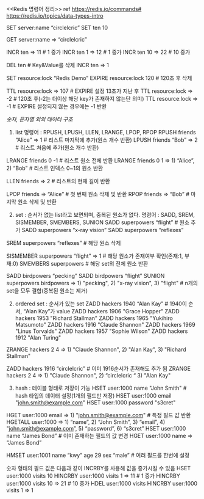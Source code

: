 <<Redis 명령어 정리>> 
ref
  https://redis.io/commands#
  https://redis.io/topics/data-types-intro


SET server:name “circlelcric”
SET ten 10

GET server:name => “circlelcric”


INCR ten => 11		# 1 증가
INCR ten 1 => 12		# 1 증가
INCR ten 10 => 22		# 10 증가

DEL ten		# Key&Value를 삭제
INCR ten => 1


SET resource:lock “Redis Demo”
EXPIRE resource:lock 120		# 120초 후 삭제

TTL resource:lock => 107		# EXPIRE 설정 13초가 지난 후
TTL resource:lock => -2		# 120초 후(-2는 더이상 해당 key가 존재하지 않는단 의미)
TTL resource:lock => -1		# EXPIRE 설정되지 않는 경우에는 -1 반환



*숫자, 문자열 외의 데이터 구조*
1. list
  명령어 : RPUSH, LPUSH, LLEN, LRANGE, LPOP, RPOP
  RPUSH friends “Alice” => 1		# 리스트 마지막에 추가(원소 개수 반환)
  LPUSH friends “Bob” => 2		# 리스트 처음에 추가(원소 개수 반환)

  LRANGE friends 0 -1		# 리스트 원소 전체 반환
  LRANGE friends 0 1  => 1) “Alice”, 2) “Bob”		# 리스트 인덱스 0~1의 원소 반환

  LLEN friends => 2			# 리스트의 현재 길이 반환

  LPOP friends => “Alice”		# 첫 번째 원소 삭제 및 반환
  RPOP friends => “Bob”		# 마지막 원소 삭제 및 반환



2. set : 순서가 없는 list라고 보면되며, 중복된 원소가 없다.
  명령어 : SADD, SREM, SISMEMBER, SMEMBERS, SUNION
  SADD superpowers “flight”		# 원소 추가
  SADD superpowers “x-ray vision”
  SADD superpowers “reflexes”

  SREM superpowers “reflexes”		# 해당 원소 삭제

  SISMEMBER superpowers “flight” => 1	# 해당 원소가 존재여부 확인(존재:1, 부재:0)
  SMEMBERS superpowers 			# 해당 set의 전체 원소 반환

  SADD birdpowers “pecking”
  SADD birdpowers “flight”
  SUNION superpowers birdpowers => 1) "pecking", 2) "x-ray vision", 3) "flight"	# n개의 set을 모두 결합(중복된 원소는 제거)


2. ordered set : 순서가 있는 set
  ZADD hackers 1940 “Alan Kay”		# 1940이 순서, “Alan Kay”가 value
  ZADD hackers 1906 "Grace Hopper"
  ZADD hackers 1953 "Richard Stallman"
  ZADD hackers 1965 "Yukihiro Matsumoto"
  ZADD hackers 1916 "Claude Shannon"
  ZADD hackers 1969 "Linus Torvalds"
  ZADD hackers 1957 "Sophie Wilson"
  ZADD hackers 1912 "Alan Turing"

  ZRANGE hackers 2 4 => 1) "Claude Shannon", 2) "Alan Kay", 3) "Richard Stallman"

  ZADD hackers 1916 “circlelcric” 		# 이미 1916순서가 존재해도 추가 됨
  ZRANGE hackers 2 4 => 1) "Claude Shannon", 2) “circlelcric “ 3) "Alan Kay"


3. hash : 테이블 형태로 저장이 가능
  HSET user:1000 name "John Smith"				# hash 타입의 데이터 설정(1개의 필드만 저장)
  HSET user:1000 email "john.smith@example.com"
  HSET user:1000 password "s3cret"

  HGET user:1000 email => 1) "john.smith@example.com"	# 특정 필드 값 반환
  HGETALL user:1000 => 1) “name”, 2) “John Smith”, 3) “email”, 4) "john.smith@example.com”, 5) “password”, 6) “s3cret”
  HSET user:1000 name “James Bond”				# 이미 존재하는 필드의 값 변경
  HGET user:1000 name => “James Bond”

  HMSET user:1001 name “kwy” age 29 sex “male” 		# 여러 필드를 한번에 설정

  숫자 형태의 필드 값은 다음과 같이 INCRBY를 사용해 값을 증가시킬 수 있음
  HSET user:1000 visits 10
  HINCRBY user:1000 visits 1 => 11			# 1 증가
  HINCRBY user:1000 visits 10 => 21		# 10 증가
  HDEL user:1000 visits
  HINCRBY user:1000 visits 1 => 1
